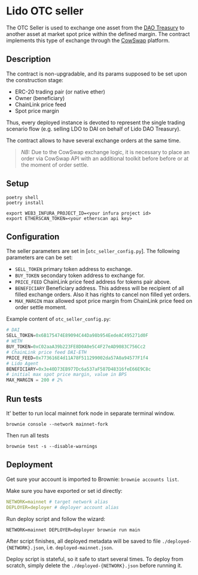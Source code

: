 # Lido OTC seller

The OTC Seller is used to exchange one asset from the [DAO Treasury](https://mainnet.lido.fi/#/lido-dao/0x3e40d73eb977dc6a537af587d48316fee66e9c8c/) to another asset at market spot price within the defined margin. The contract implements this type of exchange through the [CowSwap](https://cow.fi/) platform.

## Description

The contract is non-upgradable, and its params supposed to be set upon the construction stage:

- ERC-20 trading pair (or native ether)
- Owner (beneficiary)
- ChainLink price feed
- Spot price margin

Thus, every deployed instance is devoted to represent the single trading scenario flow (e.g. selling LDO to DAI on behalf of Lido DAO Treasury).

The contract allows to have several exchange orders at the same time.

> *NB:* Due to the CowSwap exchange logic, it is necessary to place an order via CowSwap API with an additional toolkit before before or at the moment of order settle.

## Setup

```shell
poetry shell
poetry install

export WEB3_INFURA_PROJECT_ID=<your infura project id>
export ETHERSCAN_TOKEN=<your etherscan api key>
```

## Configuration

The seller parameters are set in [`otc_seller_config.py`]. The following parameters are can be set:

- `SELL_TOKEN` primary token address to exchange.
- `BUY_TOKEN` secondary token address to exchange for.
- `PRICE_FEED` ChainLink price feed address for tokens pair above.
- `BENEFICIARY` Beneficiary address. This address will be recipient of all filled exchange orders. Also it has rights to cancel non filled yet orders.
- `MAX_MARGIN` max allowed spot price margin from ChainLink price feed on order settle moment.

Example content of `otc_seller_config.py`:

```py
# DAI
SELL_TOKEN=0x6B175474E89094C44Da98b954EedeAC495271d0F
# WETH
BUY_TOKEN=0xC02aaA39b223FE8D0A0e5C4F27eAD9083C756Cc2
# ChainLink price feed DAI-ETH
PRICE_FEED=0x773616E4d11A78F511299002da57A0a94577F1f4
# Lido Agent
BENEFICIARY=0x3e40D73EB977Dc6a537aF587D48316feE66E9C8c
# initial max spot price margin, value in BPS
MAX_MARGIN = 200 # 2%
```

## Run tests

It' better to run local mainnet fork node in separate terminal window.

```shell
brownie console --network mainnet-fork
```

Then run all tests

```shell
brownie test -s --disable-warnings
```

## Deployment

Get sure your account is imported to Brownie: `brownie accounts list`.

Make sure you have exported or set id directly:

```yaml
NETWORK=mainnet # target network alias
DEPLOYER=deployer # deployer account alias
```

Run deploy script and follow the wizard:

```shell
NETWORK=mainnet DEPLOYER=deployer brownie run main
```

After script finishes, all deployed metadata will be saved to file `./deployed-{NETWORK}.json`, i.e. `deployed-mainnet.json`.

Deploy script is stateful, so it safe to start several times. To deploy from scratch, simply delete the `./deployed-{NETWORK}.json` before running it.

